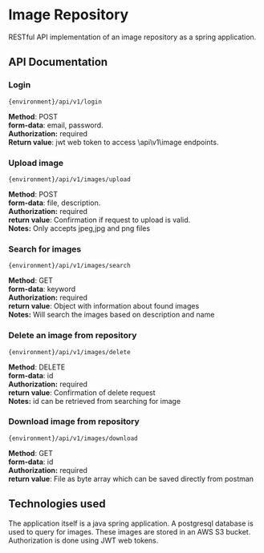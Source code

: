 # Image Repository

RESTful API implementation of an image repository as a spring application.   



## API Documentation

### Login
```url
{environment}/api/v1/login
```
**Method**: POST     
**form-data**: email, password.    
**Authorization:** required  
**Return value**: jwt web token to access \api\v1\image endpoints.  

### Upload image
```url
{environment}/api/v1/images/upload
```
**Method**: POST     
**form-data**: file, description.   
**Authorization:** required  
**return value**: Confirmation if request to upload is valid.  
**Notes:**  Only accepts jpeg,jpg and png files

### Search for images
```url
{environment}/api/v1/images/search
```
**Method**: GET     
**form-data**: keyword   
**Authorization:** required  
**return value**: Object with information about found images  
**Notes:**  Will search the images based on description and name

### Delete an image from repository
```url
{environment}/api/v1/images/delete
```
**Method**: DELETE     
**form-data**: id   
**Authorization:** required  
**return value**: Confirmation of delete request  
**Notes:**  id can be retrieved from searching for image

### Download image from repository
```url
{environment}/api/v1/images/download
```
**Method**: GET     
**form-data**: id   
**Authorization:** required  
**return value**: File as byte array which can be saved directly from postman  



## Technologies used
The application itself is a java spring application. A postgresql database is used to query for images. These images are stored in an AWS S3 bucket. Authorization is done using JWT web tokens.